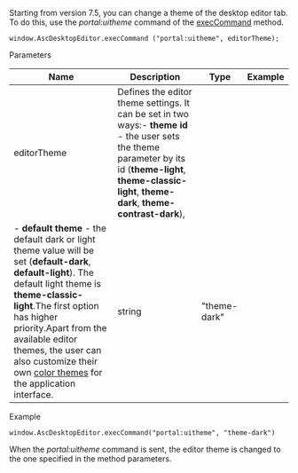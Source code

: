 Starting from version 7.5, you can change a theme of the desktop editor tab. To do this, use the *portal:uitheme* command of the [execCommand](/desktop/execcommand) method.

```
window.AscDesktopEditor.execCommand ("portal:uitheme", editorTheme);
```

Parameters

| Name        | Description                                                                                                                                                                                                                                                                                                                                                                                                                                                                                                                                                                                                                        | Type   | Example      |
| ----------- | ---------------------------------------------------------------------------------------------------------------------------------------------------------------------------------------------------------------------------------------------------------------------------------------------------------------------------------------------------------------------------------------------------------------------------------------------------------------------------------------------------------------------------------------------------------------------------------------------------------------------------------- | ------ | ------------ |
| editorTheme | Defines the editor theme settings. It can be set in two ways:- **theme id** - the user sets the theme parameter by its id (**theme-light**, **theme-classic-light**, **theme-dark**, **theme-contrast-dark**),
- **default theme** - the default dark or light theme value will be set (**default-dark**, **default-light**). The default light theme is **theme-classic-light**.The first option has higher priority.Apart from the available editor themes, the user can also customize their own [color themes](https://helpcenter.onlyoffice.com/installation/docs-developer-change-theme.aspx) for the application interface. | string | "theme-dark" |

Example

```
window.AscDesktopEditor.execCommand("portal:uitheme", "theme-dark")
```

When the *portal:uitheme* command is sent, the editor theme is changed to the one specified in the method parameters.

